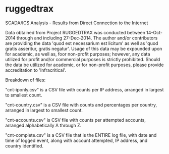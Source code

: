 # ruggedtrax
SCADA/ICS Analysis - Results from Direct Connection to the Internet

Data obtained from Project RUGGEDTRAX was conducted between 14-Oct-2014 through and including 27-Dec-2014.  The author and/or contributors are providing the data 'quod est necessarium est licitum' as well as 'quod gratis asseritur, gratis negatur'.  Usage of this data may be expounded upon for academic, as well as, foor non-profit purposes; however, any data utilized for profit and/or commercial purposes is strictly prohibited.  Should the data be utilized for academic, or for non-profit purposes, please provide accreditation to 'Infracritical'.

Breakdown of files:

"cnt-iponly.csv" is a CSV file with counts per IP address, arranged in largest  to smallest count.

"cnt-country.csv" is a CSV file with counts and percentages per country, arranged in largest to smallest count.

"cnt-accounts.csv" is CSV file with counts per attempted accounts, arranged alphabetically A through Z.

"cnt-complete.csv" is a CSV file that is the ENTIRE log file, with date and time of logged event, along with account attempted, IP address, and country identified.
